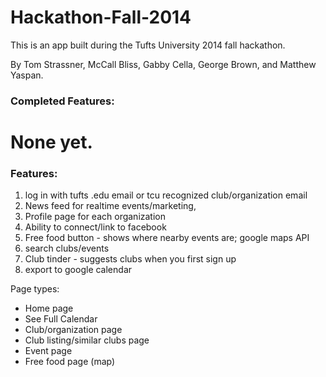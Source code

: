 Hackathon-Fall-2014
===================

This is an app built during the Tufts University 2014 fall hackathon.

By Tom Strassner, McCall Bliss, Gabby Cella, George Brown, and Matthew Yaspan.

### Completed Features:

# None yet.

### Features:

1) log in with tufts .edu email or tcu recognized club/organization email
2) News feed for realtime events/marketing, 
3) Profile page for each organization
4) Ability to connect/link to facebook
5) Free food button - shows where nearby events are; google maps API
6) search clubs/events
7) Club tinder - suggests clubs when you first sign up
8) export to google calendar

Page types:
- Home page
- See Full Calendar
- Club/organization page
- Club listing/similar clubs page
- Event page
- Free food page (map)

